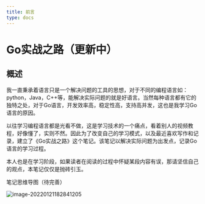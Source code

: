 ```yaml
---
title: 前言
type: docs
---
```


# Go实战之路（更新中）

## 概述

我一直秉承着语言只是一个解决问题的工具的思想，对于不同的编程语言如：python，Java，C++等，能解决实际问题的就是好语言。当然每种语言都有它的独特之处，对于Go语言，开发效率高，稳定性高，支持高并发，这也是我学习Go语言的原因。

以往学习编程语言都是光看不做，这是学习技术的一个痛点，看着别人的视频教程，好像懂了，实则不然。因此为了改变自己的学习模式，以及最近喜欢写作和记录，建立了《Go实战之路》这个笔记。该笔记以解决实际问题为出发点，记录Go语言的学习过程。

本人也是在学习阶段，如果读者在阅读的过程中怀疑某段内容有误，那请坚信自己的观点，本笔记仅仅是抛砖引玉。

笔记思维导图（待完善）

![image-20220121182841205](https://gitee.com/fidjiw/images/raw/master/img/image-20220121182841205.png)

